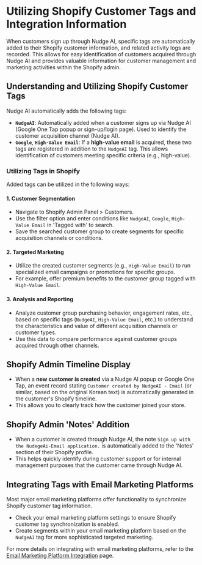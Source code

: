 # Utilizing Shopify Customer Tags and Integration Information

When customers sign up through Nudge AI, specific tags are automatically added to their Shopify customer information, and related activity logs are recorded. This allows for easy identification of customers acquired through Nudge AI and provides valuable information for customer management and marketing activities within the Shopify admin.

## Understanding and Utilizing Shopify Customer Tags

Nudge AI automatically adds the following tags:

- **`NudgeAI`**: Automatically added when a customer signs up via Nudge AI (Google One Tap popup or sign-up/login page). Used to identify the customer acquisition channel (Nudge AI).
- **`Google`**, **`High-Value Email`**: If a **high-value email** is acquired, these two tags are registered in addition to the `NudgeAI` tag. This allows identification of customers meeting specific criteria (e.g., high-value).

### Utilizing Tags in Shopify

Added tags can be utilized in the following ways:

#### 1. Customer Segmentation

- Navigate to Shopify Admin Panel > Customers.
- Use the filter option and enter conditions like `NudgeAI`, `Google`, `High-Value Email` in 'Tagged with' to search.
- Save the searched customer group to create segments for specific acquisition channels or conditions.

#### 2. Targeted Marketing

- Utilize the created customer segments (e.g., `High-Value Email`) to run specialized email campaigns or promotions for specific groups.
- For example, offer premium benefits to the customer group tagged with `High-Value Email`.

#### 3. Analysis and Reporting

- Analyze customer group purchasing behavior, engagement rates, etc., based on specific tags (`NudgeAI`, `High-Value Email`, etc.) to understand the characteristics and value of different acquisition channels or customer types.
- Use this data to compare performance against customer groups acquired through other channels.

## Shopify Admin Timeline Display

- When a **new customer is created** via a Nudge AI popup or Google One Tap, an event record stating `Customer created by NudgeAI - Email` (or similar, based on the original Korean text) is automatically generated in the customer's Shopify timeline.
- This allows you to clearly track how the customer joined your store.

## Shopify Admin 'Notes' Addition

- When a customer is created through Nudge AI, the note `Sign up with the NudegeAi-Email application.` is automatically added to the 'Notes' section of their Shopify profile.
- This helps quickly identify during customer support or for internal management purposes that the customer came through Nudge AI.

## Integrating Tags with Email Marketing Platforms

Most major email marketing platforms offer functionality to synchronize Shopify customer tag information.

- Check your email marketing platform settings to ensure Shopify customer tag synchronization is enabled.
- Create segments within your email marketing platform based on the `NudgeAI` tag for more sophisticated targeted marketing.

For more details on integrating with email marketing platforms, refer to the [Email Marketing Platform Integration](../../features-integrations/email-marketing/index.md) page. 